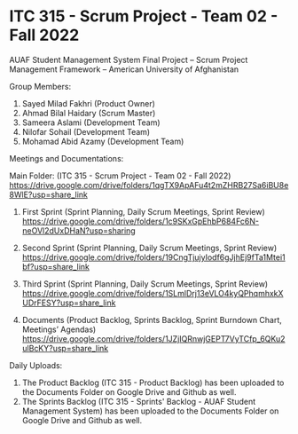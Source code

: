 # ITC 315 - Scrum Project - Team 02 - Fall 2022

AUAF Student Management System
Final Project – Scrum Project Management Framework – American University of Afghanistan

Group Members:
1.	Sayed Milad Fakhri (Product Owner)
2.	Ahmad Bilal Haidary (Scrum Master)
3.	Sameera Aslami (Development Team)
4.	Nilofar Sohail (Development Team)
5.	Mohamad Abid Azamy (Development Team)


Meetings and Documentations:

Main Folder: (ITC 315 - Scrum Project - Team 02 - Fall 2022) 
https://drive.google.com/drive/folders/1qgTX9ApAFu4t2mZHRB27Sa6iBU8e8WlE?usp=share_link

1.	First Sprint (Sprint Planning, Daily Scrum Meetings, Sprint Review) 
https://drive.google.com/drive/folders/1c9SKxGpEhbP684Fc6N-neOVl2dUxDHaN?usp=sharing

2.	Second Sprint (Sprint Planning, Daily Scrum Meetings, Sprint Review)
https://drive.google.com/drive/folders/19CngTjujyIodf6gJjhEj9fTa1Mtei1bf?usp=share_link

3.	Third Sprint (Sprint Planning, Daily Scrum Meetings, Sprint Review)
https://drive.google.com/drive/folders/1SLmlDrj13eVLO4kyQPhqmhxkXUDrFESY?usp=share_link

4.	Documents (Product Backlog, Sprints Backlog, Sprint Burndown Chart, Meetings’ Agendas)
https://drive.google.com/drive/folders/1JZjIQRnwjGEPT7VyTCfp_6QKu2ulBcKY?usp=share_link

Daily Uploads:
1. The Product Backlog (ITC 315 - Product Backlog) has been uploaded to the Documents Folder on Google Drive and Github as well.
2. The Sprints Backlog (ITC 315 - Sprints' Backlog - AUAF Student Management System) has been uploaded to the Documents Folder on Google Drive and Github as well. 
